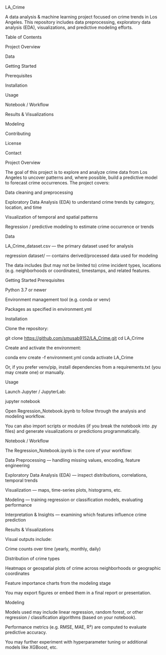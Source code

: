 LA_Crime

A data analysis & machine learning project focused on crime trends in Los Angeles. This repository includes data preprocessing, exploratory data analysis (EDA), visualizations, and predictive modeling efforts.

Table of Contents

Project Overview

Data

Getting Started

Prerequisites

Installation

Usage

Notebook / Workflow

Results & Visualizations

Modeling

Contributing

License

Contact

Project Overview

The goal of this project is to explore and analyze crime data from Los Angeles to uncover patterns and, where possible, build a predictive model to forecast crime occurrences. The project covers:

Data cleaning and preprocessing

Exploratory Data Analysis (EDA) to understand crime trends by category, location, and time

Visualization of temporal and spatial patterns

Regression / predictive modeling to estimate crime occurrence or trends

Data

LA_Crime_dataset.csv — the primary dataset used for analysis

regression dataset/ — contains derived/processed data used for modeling

The data includes (but may not be limited to) crime incident types, locations (e.g. neighborhoods or coordinates), timestamps, and related features.

Getting Started
Prerequisites

Python 3.7 or newer

Environment management tool (e.g. conda or venv)

Packages as specified in environment.yml

Installation

Clone the repository:

git clone https://github.com/smusab9152/LA_Crime.git
cd LA_Crime


Create and activate the environment:

conda env create -f environment.yml
conda activate LA_Crime


Or, if you prefer venv/pip, install dependencies from a requirements.txt (you may create one) or manually.

Usage

Launch Jupyter / JupyterLab:

jupyter notebook


Open Regression_Notebook.ipynb to follow through the analysis and modeling workflow.

You can also import scripts or modules (if you break the notebook into .py files) and generate visualizations or predictions programmatically.

Notebook / Workflow

The Regression_Notebook.ipynb is the core of your workflow:

Data Preprocessing — handling missing values, encoding, feature engineering

Exploratory Data Analysis (EDA) — inspect distributions, correlations, temporal trends

Visualization — maps, time-series plots, histograms, etc.

Modeling — training regression or classification models, evaluating performance

Interpretation & Insights — examining which features influence crime prediction

Results & Visualizations

Visual outputs include:

Crime counts over time (yearly, monthly, daily)

Distribution of crime types

Heatmaps or geospatial plots of crime across neighborhoods or geographic coordinates

Feature importance charts from the modeling stage

You may export figures or embed them in a final report or presentation.

Modeling

Models used may include linear regression, random forest, or other regression / classification algorithms (based on your notebook).

Performance metrics (e.g. RMSE, MAE, R²) are computed to evaluate predictive accuracy.

You may further experiment with hyperparameter tuning or additional models like XGBoost, etc.
